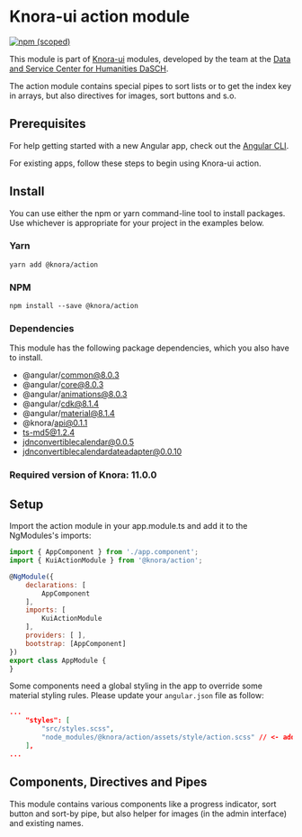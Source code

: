# Knora-ui action module

[![npm (scoped)](https://img.shields.io/npm/v/@knora/action.svg)](https://www.npmjs.com/package/@knora/action)

This module is part of [Knora-ui](https://github.com/dasch-swiss/knora-ui) modules, developed by the team at the [Data and Service Center for Humanities DaSCH](http://dasch.swiss).

The action module contains special pipes to sort lists or to get the index key in arrays, but also directives for images, sort buttons and s.o.

## Prerequisites

For help getting started with a new Angular app, check out the [Angular CLI](https://cli.angular.io/).

For existing apps, follow these steps to begin using Knora-ui action.

## Install

You can use either the npm or yarn command-line tool to install packages. Use whichever is appropriate for your project in the examples below.

### Yarn

`yarn add @knora/action`

### NPM

`npm install --save @knora/action`

### Dependencies

This module has the following package dependencies, which you also have to install.

-   @angular/common@8.0.3
-   @angular/core@8.0.3
-   @angular/animations@8.0.3
-   @angular/cdk@8.1.4
-   @angular/material@8.1.4
-   @knora/api@0.1.1
-   ts-md5@1.2.4
-   jdnconvertiblecalendar@0.0.5
-   jdnconvertiblecalendardateadapter@0.0.10

### Required version of Knora: 11.0.0

## Setup

 Import the action module in your app.module.ts and add it to the NgModules's imports:

```javascript
import { AppComponent } from './app.component';
import { KuiActionModule } from '@knora/action';

@NgModule({
    declarations: [
        AppComponent
    ],
    imports: [
        KuiActionModule
    ],
    providers: [ ],
    bootstrap: [AppComponent]
})
export class AppModule {
}
```

Some components need a global styling in the app to override some material styling rules. Please update your `angular.json` file as follow:

```json
...
    "styles": [
        "src/styles.scss",
        "node_modules/@knora/action/assets/style/action.scss" // <- add this line
    ],
...
```

## Components, Directives and Pipes

This module contains various components like a progress indicator, sort button and sort-by pipe, but also helper for images (in the admin interface) and existing names.
